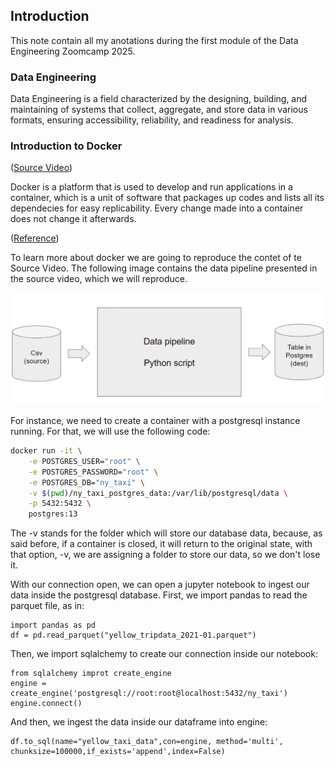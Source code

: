 ## Introduction

This note contain all my anotations during the first module of the Data Engineering Zoomcamp 2025.

### Data Engineering
Data Engineering is a field characterized by the designing, building, and maintaining of systems that collect, aggregate, and store data in various formats, ensuring accessibility, reliability, and readiness for analysis.

### Introduction to Docker

([Source Video](https://www.youtube.com/watch?v=EYNwNlOrpr0&list=PL3MmuxUbc_hJed7dXYoJw8DoCuVHhGEQb&index=4))

Docker is a platform that is used to develop and run applications in a container, which is a unit of software that packages up codes and lists all its dependecies for easy replicability. Every change made into a container does not change it afterwards.

([Reference](https://www.docker.com/resources/what-container/))

To learn more about docker we are going to reproduce the contet of te Source Video. The following image contains the data pipeline presented in the source video, which we will reproduce.

![image](images/data_pipeline.png)


For instance, we need to create a container with a postgresql instance running. For that, we will use the following code:

```bash
docker run -it \
    -e POSTGRES_USER="root" \
    -e POSTGRES_PASSWORD="root" \
    -e POSTGRES_DB="ny_taxi" \
    -v $(pwd)/ny_taxi_postgres_data:/var/lib/postgresql/data \
    -p 5432:5432 \
    postgres:13
```

The -v stands for the folder which will store our database data, because, as said before, if a container is closed, it will return to the original state, with that option, -v, we are assigning a folder to store our data, so we don't lose it.

With our connection open, we can open a jupyter notebook to ingest our data inside the postgresql database. First, we import pandas to read the parquet file, as in:

```Jupyter Notebook
import pandas as pd
df = pd.read_parquet("yellow_tripdata_2021-01.parquet")
```

Then, we import sqlalchemy to create our connection inside our notebook:

```Jupyter Notebook
from sqlalchemy improt create_engine
engine = create_engine('postgresql://root:root@localhost:5432/ny_taxi')
engine.connect()
```

And then, we ingest the data inside our dataframe into engine:

```Jupyter Notebook
df.to_sql(name="yellow_taxi_data",con=engine, method='multi', chunksize=100000,if_exists='append',index=False)
```
